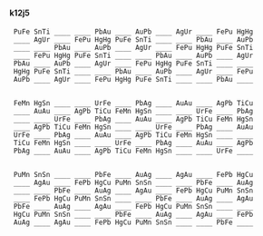 #### k12j5

     PuFe SnTi ____ ____ PbAu ____ AuPb ____ AgUr ____ FePu HgHg
     ____ AgUr ____ FePu HgHg PuFe SnTi ____ ____ PbAu ____ AuPb
     ____ ____ PbAu ____ AuPb ____ AgUr ____ FePu HgHg PuFe SnTi
     ____ FePu HgHg PuFe SnTi ____ ____ PbAu ____ AuPb ____ AgUr
     PbAu ____ AuPb ____ AgUr ____ FePu HgHg PuFe SnTi ____ ____
     HgHg PuFe SnTi ____ ____ PbAu ____ AuPb ____ AgUr ____ FePu
     AuPb ____ AgUr ____ FePu HgHg PuFe SnTi ____ ____ PbAu ____


     FeMn HgSn ____ ____ UrFe ____ PbAg ____ AuAu ____ AgPb TiCu
     ____ AuAu ____ AgPb TiCu FeMn HgSn ____ ____ UrFe ____ PbAg
     ____ ____ UrFe ____ PbAg ____ AuAu ____ AgPb TiCu FeMn HgSn
     ____ AgPb TiCu FeMn HgSn ____ ____ UrFe ____ PbAg ____ AuAu
     UrFe ____ PbAg ____ AuAu ____ AgPb TiCu FeMn HgSn ____ ____
     TiCu FeMn HgSn ____ ____ UrFe ____ PbAg ____ AuAu ____ AgPb
     PbAg ____ AuAu ____ AgPb TiCu FeMn HgSn ____ ____ UrFe ____


     PuMn SnSn ____ ____ PbFe ____ AuAg ____ AgAu ____ FePb HgCu
     ____ AgAu ____ FePb HgCu PuMn SnSn ____ ____ PbFe ____ AuAg
     ____ ____ PbFe ____ AuAg ____ AgAu ____ FePb HgCu PuMn SnSn
     ____ FePb HgCu PuMn SnSn ____ ____ PbFe ____ AuAg ____ AgAu
     PbFe ____ AuAg ____ AgAu ____ FePb HgCu PuMn SnSn ____ ____
     HgCu PuMn SnSn ____ ____ PbFe ____ AuAg ____ AgAu ____ FePb
     AuAg ____ AgAu ____ FePb HgCu PuMn SnSn ____ ____ PbFe ____

